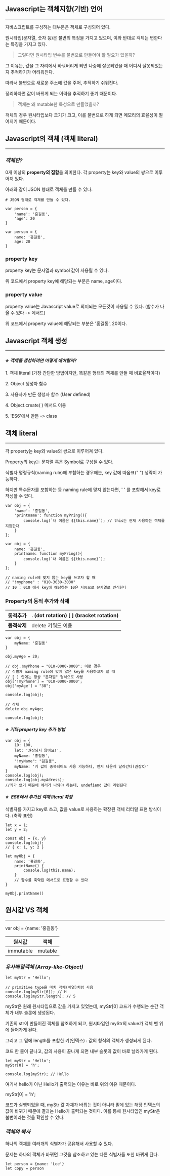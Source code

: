 ## **Javascript는 객체지향(기반) 언어**

---

자바스크립트를 구성하는 대부분은 객체로 구성되어 있다.

원시타입(문자열, 숫자 등)은 불변의 특징을 가지고 있으며, 이와 반대로 객체는 변한다는 특징을 가지고 있다.

> 그렇다면 원시타입 변수를 불변으로 만들어야 할 필요가 있을까?  
 

그 이유는, 값을 그 자리에서 바꿔버리게 되면 나중에 잘못되었을 때 어디서 잘못되었는지 추적하기가 어려워진다.

따라서 불변으로 새로운 주소에 값을 주어, 추적하기 쉬워진다.

정리하자면 값이 바뀌게 되는 이력을 추적하기 좋기 때문이다.

> 객체는 왜 mutable한 특성으로 만들었을까?  


객체의 경우 원시타입보다 크기가 크고, 이를 불변으로 하게 되면 메모리의 효율성이 떨어지기 때문이다.

## **Javascript의 객체 (객체 literal)**

---

### _**객체란?**_

0개 이상의 **property의 집합**을 의미한다. 각 property는 key와 value의 쌍으로 이루어져 있다. 

아래와 같이 JSON 형태로 객체를 만들 수 있다.

```
# JSON 형태로 객체를 만들 수 있다.

var person = {
    'name': '홍길동',
    'age': 20
}

var person = {
    name: '홍길동',
    age: 20
}
```

### **property key**

property key는 문자열과 symbol 값이 사용될 수 있다.

위 코드에서 property key에 해당되는 부분은 name, age이다.

### **property value**

property value는 Javascript value로 의미되는 모든것이 사용될 수 있다. (함수가 나올 수 있다 -> 메서드)

위 코드에서 property value에 해당되는 부분은 '홍길동', 20이다.

## **Javascript 객체 생성**

---

#### _※ 객체를 생성하려면 어떻게 해야할까?_

1\. 객체 literal (가장 간단한 방법이지만, 똑같은 형태의 객체를 만들 때 비효율적이다)

2\. Object 생성자 함수

3\. 사용자가 만든 생성자 함수 (User defined)

4\. Object.create( ) 메서드 이용

5\. 'ES6'에서 만든 -> class

## **객체 literal**

---

각 property는 key와 value의 쌍으로 이루어져 있다. 

Property의 key는 문자열 혹은 Symbol로 구성될 수 있다.

식별자 명령규칙(naming rule)에 부합하는 경우에는, key 값에 따옴표(" ") 생략이 가능하다.

하지만 특수문자를 포함하는 등 naming rule에 맞지 않는다면, ' ' 를 포함해서 key로 작성할 수 있다.

```
var obj = {
    'name': '홍길동',
    'printname': function myPring(){
        console.log(`내 이름은 ${this.name}`); // this는 현재 사용하는 객체를 지칭한다
    }
};

var obj = {
    name: '홍길동',
    printname: function myPring(){
        console.log(`내 이름은 ${this.name}`);
    }
};

// naming rule에 맞지 않는 key를 쓰고자 할 때
// "!myphone" : "010-3030-3030"
// 10 : 010 에서 key에 해당하는 10은 자동으로 문자열로 인식한다
```

### **Property의 동적 추가와 삭제**    

| **동적추가** | . (dot rotation)      \[ \] (bracket rotation) |
| --- | --- |
| **동적삭제** | delete 키워드 이용 |

```
var obj = {
    myName: '홍길동'
}

obj.myAge = 20;

// obj.!myPhone = "010-0000-0000"; 이런 경우 
// 식별자 naming rule에 맞지 않은 key를 사용하고자 할 때
// [ ] 안에는 항상 "문자열" 형식으로 사용
obj['!myPhone'] = '010-0000-0000';
obj['myAge'] = "38";

console.log(obj);

// 삭제
delete obj.myAge;

console.log(obj);
```

#### _**※ 기타 property key 추가 방법**_

```
var obj = {
    10: 100,
    let: '권장되지 않아요!',
    myName: '홍길동',
    "!myName": "김길동",
    myName: '키 값이 중복되어도 사용 가능하다, 먼저 나온게 날라간다(권장X)'
}
console.log(obj);
console.log(obj.myAdress); 
//키가 없기 때문에 에러가 나와야 하는데, undefiend 값이 리턴된다
```

#### **_※  ES6에서 추가된 객체 literal 확장_**

식별자를 가지고 key로 쓰고, 값을 value로 사용하는 확장된 객체 리터럴 표현 방식이다. (축약 표현)

```
let x = 1;
let y = 2;

const obj = {x, y}
console.log(obj);
// { x: 1, y: 2 }

let myObj = {
    name: '홍길동',
    printName() {
        console.log(this.name);          
    }
    // 함수를 축약된 메서드로 표현할 수 있다
}

myObj.printName()
```

## **원시값 VS 객체**

---

var obj = {name: '홍길동'}

| **원시값** | **객체** |
| --- | --- |
| immutable | mutable |

### _**유사배열객체 (Array-like-Object)**_

```
let myStr = 'Hello';

// primitive type을 마치 객체(배열)처럼 사용
console.log(myStr[0]); // H
console.log(myStr.length); // 5
```

myStr은 원래 원시타입으로 값을 가지고 있었는데, myStr\[0\] 코드가 수행되는 순간 객체가 내부 슬롯에 생성된다.

기존의 str이 만들어진 객체를 참조하게 되고, 원시타입인 myStr의 value가 객체 맨 위에 들어가게 된다.

그리고 그 밑에 length를 포함한 키(인덱스) : 값의 형식의 객체가 생성되게 된다.

코드 한 줄이 끝나고, 값의 사용이 끝나게 되면 내부 슬롯의 값이 바로 날라가게 된다.

```
let myStr = 'Hello';
myStr[0] = 'h';

console.log(myStr); // Hello
```

여기서 hello가 아닌 Hello가 출력되는 이유는 바로 위의 이유 때문이다. 

myStr\[0\] = 'h';

코드가 실행되었을 때, myStr 값 자체가 바뀌는 것이 아니라 밑에 있는 해당 인덱스의 값이 바뀌기 때문에 결과는 Hello가 출력되는 것이다. 이를 통해 원시타입인 myStr은 불변이라는 것을 확인할 수 있다.



### _**객체의 복사**_

하나의 객체를 여러개의 식별자가 공유해서 사용할 수 있다.

문제는 하나의 객체가 바뀌면 그것을 참조하고 있는 다른 식별자들 또한 바뀌게 된다.

```
let person = {name: 'Lee'}
let copy = person
```
